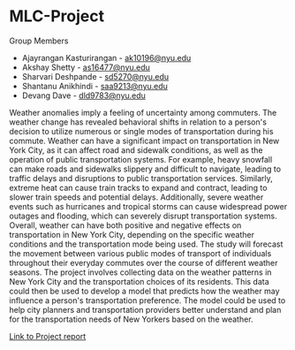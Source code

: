 # MLC-Project

Group Members

* Ajayrangan Kasturirangan - ak10196@nyu.edu
* Akshay Shetty - as16477@nyu.edu
* Sharvari Deshpande - sd5270@nyu.edu
* Shantanu Anikhindi - saa9213@nyu.edu
* Devang Dave - dld9783@nyu.edu

Weather anomalies imply a feeling of uncertainty among commuters. The weather
change has revealed behavioral shifts in relation to a person's decision to utilize numerous or
single modes of transportation during his commute. Weather can have a significant impact on
transportation in New York City, as it can affect road and sidewalk conditions, as well as the
operation of public transportation systems. For example, heavy snowfall can make roads and
sidewalks slippery and difficult to navigate, leading to traffic delays and disruptions to public
transportation services. Similarly, extreme heat can cause train tracks to expand and contract,
leading to slower train speeds and potential delays. Additionally, severe weather events such
as hurricanes and tropical storms can cause widespread power outages and flooding, which can
severely disrupt transportation systems. Overall, weather can have both positive and negative
effects on transportation in New York City, depending on the specific weather conditions and
the transportation mode being used. The study will forecast the movement between various
public modes of transport of individuals throughout their everyday commutes over the course
of different weather seasons. The project involves collecting data on the weather patterns in
New York City and the transportation choices of its residents. This data could then be used to
develop a model that predicts how the weather may influence a person's transportation
preference. The model could be used to help city planners and transportation providers better
understand and plan for the transportation needs of New Yorkers based on the weather.


[Link to Project report](https://github.com/ajay1808/MLC-Project/blob/main/MLC%20Final%20Report.pdf) 
